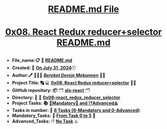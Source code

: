 <H1 align="center", height="1500"> <ins> README.md File </ins> </H1>
<H1 align="center"> <ins> 0x08. React Redux reducer+selector README.md</ins> </H1>

##

* **File_name:📋** 📖 [**README.md**](https://github.com/BekaHabesha/alx-react/tree/master/0x08-react_redux_reducer_selector/README.md)
* **Created: 📅** <ins>**On July 31, 2024**</ins>🕙
* **Author:🖊️** 👨🏻‍💻 [***Bereket Dereje Mekonnen***](https://intranet.alxswe.com/users/BereketDerejeMekonnen) 🧑‍💻
* **Project Title: 🔠**  💻 [**0x08. React Redux reducer+selector**](https://intranet.alxswe.com/projects/1203) 📝🔡
* **GitHub repository: 📦** 🗂 [**alx-react**](https://github.com/BekaHabesha/alx-react) 🗂
* **Directory: 💼** 📂 [**0x08-react_redux_reducer_selector**](https://github.com/BekaHabesha/alx-react/tree/master/0x08-react_redux_reducer_selector)
* **Project Tasks: 📚** <ins>**💯Mandatory💯 and ⁉️Advanced♨️**</ins>
* **Tasks in number: 🔢** <ins>**6 Tasks (6-Mandatory and 0-Advanced)**</ins>
* **Mandatory_Tasks:** 💯 <ins>**From Task 0 to 5**</ins> 💯
* **Advanced_Tasks:** ⁉️ <ins>**No Task**</ins> ♨️

###
